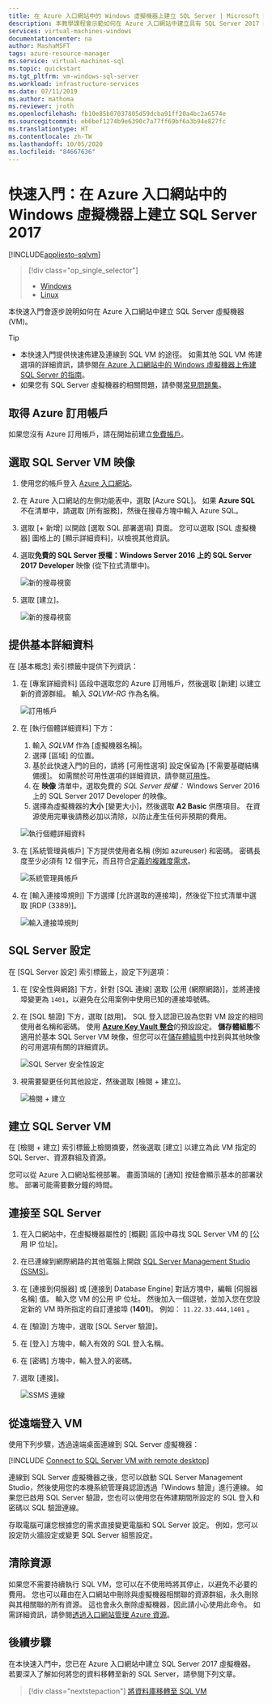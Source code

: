 ```yaml
---
title: 在 Azure 入口網站中的 Windows 虛擬機器上建立 SQL Server | Microsoft Docs
description: 本教學課程會示範如何在 Azure 入口網站中建立具有 SQL Server 2017 的 Windows 虛擬機器。
services: virtual-machines-windows
documentationcenter: na
author: MashaMSFT
tags: azure-resource-manager
ms.service: virtual-machines-sql
ms.topic: quickstart
ms.tgt_pltfrm: vm-windows-sql-server
ms.workload: infrastructure-services
ms.date: 07/11/2019
ms.author: mathoma
ms.reviewer: jroth
ms.openlocfilehash: fb10e85b07037805d59dcba91ff20a4bc2a6574e
ms.sourcegitcommit: eb6bef1274b9e6390c7a77ff69bf6a3b94e827fc
ms.translationtype: HT
ms.contentlocale: zh-TW
ms.lasthandoff: 10/05/2020
ms.locfileid: "84667636"
---
```

# <a name="quickstart-create-sql-server-2017-on-a-windows-virtual-machine-in-the-azure-portal"></a>快速入門：在 Azure 入口網站中的 Windows 虛擬機器上建立 SQL Server 2017

[!INCLUDE[appliesto-sqlvm](../../includes/appliesto-sqlvm.md)]


> [!div class="op_single_selector"]
> * [Windows](sql-vm-create-portal-quickstart.md)
> * [Linux](../linux/sql-vm-create-portal-quickstart.md)

本快速入門會逐步說明如何在 Azure 入口網站中建立 SQL Server 虛擬機器 (VM)。


  > [!TIP]
  > - 本快速入門提供快速佈建及連線到 SQL VM 的途徑。 如需其他 SQL VM 佈建選項的詳細資訊，請參閱[在 Azure 入口網站中的 Windows 虛擬機器上佈建 SQL Server 的指南](create-sql-vm-portal.md)。
  > - 如果您有 SQL Server 虛擬機器的相關問題，請參閱[常見問題集](frequently-asked-questions-faq.md)。

## <a name="get-an-azure-subscription"></a><a id="subscription"></a> 取得 Azure 訂用帳戶

如果您沒有 Azure 訂用帳戶，請在開始前建立[免費帳戶](https://azure.microsoft.com/free/?WT.mc_id=A261C142F)。

## <a name="select-a-sql-server-vm-image"></a><a id="select"></a> 選取 SQL Server VM 映像

1. 使用您的帳戶登入 [Azure 入口網站](https://portal.azure.com)。

1. 在 Azure 入口網站的左側功能表中，選取 [Azure SQL]。 如果 **Azure SQL** 不在清單中，請選取 [所有服務]，然後在搜尋方塊中輸入 Azure SQL。
1. 選取 [+ 新增] 以開啟 [選取 SQL 部署選項] 頁面。 您可以選取 [SQL 虛擬機器] 圖格上的 [顯示詳細資料]，以檢視其他資訊。
1. 選取**免費的 SQL Server 授權：Windows Server 2016 上的 SQL Server 2017 Developer** 映像 (從下拉式清單中)。

   ![新的搜尋視窗](./media/sql-vm-create-portal-quickstart/select-sql-2017-vm-image.png)

1. 選取 [建立]。

   ![新的搜尋視窗](./media/sql-vm-create-portal-quickstart/create-sql-2017-vm-image.png)

## <a name="provide-basic-details"></a><a id="configure"></a> 提供基本詳細資料

在 [基本概念] 索引標籤中提供下列資訊：

1. 在 [專案詳細資料] 區段中選取您的 Azure 訂用帳戶，然後選取 [新建] 以建立新的資源群組。 輸入 _SQLVM-RG_ 作為名稱。

   ![訂用帳戶](./media/sql-vm-create-portal-quickstart/basics-project-details.png)

1. 在 [執行個體詳細資料] 下方：
    1. 輸入 _SQLVM_ 作為 [虛擬機器名稱]。 
    1. 選擇 [區域] 的位置。 
    1. 基於此快速入門的目的，請將 [可用性選項] 設定保留為 [不需要基礎結構備援]。 如需關於可用性選項的詳細資訊，請參閱[可用性](../../../virtual-machines/windows/availability.md)。 
    1. 在 **映像** 清單中，選取免費的 _SQL Server 授權：_ Windows Server 2016 上的 SQL Server 2017 Developer 的映像。 
    1. 選擇為虛擬機器的**大小** [變更大小]，然後選取 **A2 Basic** 供應項目。 在資源使用完畢後請務必加以清除，以防止產生任何非預期的費用。 

   ![執行個體詳細資料](./media/sql-vm-create-portal-quickstart/basics-instance-details.png)

1. 在 [系統管理員帳戶] 下方提供使用者名稱 (例如 azureuser) 和密碼。 密碼長度至少必須有 12 個字元，而且符合[定義的複雜度需求](../../../virtual-machines/windows/faq.md#what-are-the-password-requirements-when-creating-a-vm)。

   ![系統管理員帳戶](./media/sql-vm-create-portal-quickstart/basics-administrator-account.png)

1. 在 [輸入連接埠規則] 下方選擇 [允許選取的連接埠]，然後從下拉式清單中選取 [RDP (3389)]。 

   ![輸入連接埠規則](./media/sql-vm-create-portal-quickstart/basics-inbound-port-rules.png)

## <a name="sql-server-settings"></a>SQL Server 設定

在 [SQL Server 設定] 索引標籤上，設定下列選項：

1. 在 [安全性與網路] 下方，針對 [SQL 連線] 選取 [公用 (網際網路)]，並將連接埠變更為 `1401`，以避免在公用案例中使用已知的連接埠號碼。 
1. 在 [SQL 驗證] 下方，選取 [啟用]。 SQL 登入認證已設為您對 VM 設定的相同使用者名稱和密碼。 使用 [**Azure Key Vault 整合**](azure-key-vault-integration-configure.md)的預設設定。 **儲存體組態**不適用於基本 SQL Server VM 映像，但您可以在[儲存體組態](storage-configuration.md#new-vms)中找到與其他映像的可用選項有關的詳細資訊。  

   ![SQL Server 安全性設定](./media/sql-vm-create-portal-quickstart/sql-server-settings.png)


1. 視需要變更任何其他設定，然後選取 [檢閱 + 建立]。 

   ![檢閱 + 建立](./media/sql-vm-create-portal-quickstart/review-create.png)


## <a name="create-the-sql-server-vm"></a>建立 SQL Server VM

在 [檢閱 + 建立] 索引標籤上檢閱摘要，然後選取 [建立] 以建立為此 VM 指定的 SQL Server、資源群組及資源。

您可以從 Azure 入口網站監視部署。 畫面頂端的 [通知]  按鈕會顯示基本的部署狀態。 部署可能需要數分鐘的時間。 

## <a name="connect-to-sql-server"></a>連接至 SQL Server

1. 在入口網站中，在虛擬機器屬性的 [概觀] 區段中尋找 SQL Server VM 的 [公用 IP 位址]。

1. 在已連線到網際網路的其他電腦上開啟 [SQL Server Management Studio (SSMS)](/sql/ssms/download-sql-server-management-studio-ssms)。


1. 在 [連接到伺服器] 或 [連接到 Database Engine] 對話方塊中，編輯 [伺服器名稱] 值。 輸入您 VM 的公用 IP 位址。 然後加入一個逗號，並加入您在您設定新的 VM 時所指定的自訂連接埠 (**1401**)。 例如： `11.22.33.444,1401` 。

1. 在 [驗證] 方塊中，選取 [SQL Server 驗證]。

1. 在 [登入]  方塊中，輸入有效的 SQL 登入名稱。

1. 在 [密碼]  方塊中，輸入登入的密碼。

1. 選取 [連接]。

    ![SSMS 連線](./media/sql-vm-create-portal-quickstart/ssms-connect.png)

## <a name="log-in-to-the-vm-remotely"></a><a id="remotedesktop"></a> 從遠端登入 VM

使用下列步驟，透過遠端桌面連線到 SQL Server 虛擬機器︰

[!INCLUDE [Connect to SQL Server VM with remote desktop](../../../../includes/virtual-machines-sql-server-remote-desktop-connect.md)]

連線到 SQL Server 虛擬機器之後，您可以啟動 SQL Server Management Studio，然後使用您的本機系統管理員認證透過「Windows 驗證」進行連線。 如果您已啟用 SQL Server 驗證，您也可以使用您在佈建期間所設定的 SQL 登入和密碼以 SQL 驗證連線。

存取電腦可讓您根據您的需求直接變更電腦和 SQL Server 設定。 例如，您可以設定防火牆設定或變更 SQL Server 組態設定。

## <a name="clean-up-resources"></a>清除資源

如果您不需要持續執行 SQL VM，您可以在不使用時將其停止，以避免不必要的費用。 您也可以藉由在入口網站中刪除與虛擬機器相關聯的資源群組，永久刪除與其相關聯的所有資源。 這也會永久刪除虛擬機器，因此請小心使用此命令。 如需詳細資訊，請參閱[透過入口網站管理 Azure 資源](../../../azure-resource-manager/management/manage-resource-groups-portal.md)。


## <a name="next-steps"></a>後續步驟

在本快速入門中，您已在 Azure 入口網站中建立 SQL Server 2017 虛擬機器。 若要深入了解如何將您的資料移轉至新的 SQL Server，請參閱下列文章。

> [!div class="nextstepaction"]
> [將資料庫移轉至 SQL VM](migrate-to-vm-from-sql-server.md)
